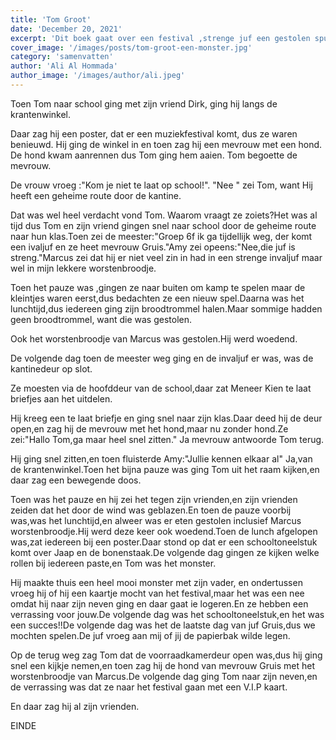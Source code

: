 ```yaml
---
title: 'Tom Groot'
date: 'December 20, 2021'
excerpt: 'Dit boek gaat over een festival ,strenge juf een gestolen spullen.'
cover_image: '/images/posts/tom-groot-een-monster.jpg'
category: 'samenvatten'
author: 'Ali Al Hommada'
author_image: '/images/author/ali.jpeg'
---
```


Toen Tom naar school ging met zijn vriend Dirk, ging hij langs de krantenwinkel.

 Daar zag hij een poster, dat er een muziekfestival komt, dus ze waren benieuwd.
 Hij ging de winkel in en toen zag hij een mevrouw met een hond.
De hond kwam aanrennen dus Tom ging hem aaien. Tom begoette de mevrouw. 
  
De vrouw vroeg :"Kom je niet te laat op school!". "Nee " zei Tom, want Hij heeft een geheime route door de kantine.

Dat was wel heel verdacht vond Tom.
Waarom vraagt ze zoiets?Het was al tijd dus Tom en zijn vriend gingen snel naar school door de geheime route naar hun klas.Toen zei de meester:"Groep 6f ik ga tijdellijk weg, der komt een ivaljuf en ze heet mevrouw Gruis."Amy zei opeens:"Nee,die juf is streng."Marcus zei dat hij er niet veel zin in had in een strenge invaljuf maar wel in mijn lekkere worstenbroodje.

Toen het pauze was ,gingen ze naar buiten om kamp te spelen maar de kleintjes waren eerst,dus bedachten ze een nieuw spel.Daarna was het lunchtijd,dus iedereen ging zijn broodtrommel halen.Maar sommige hadden geen broodtrommel, want die was gestolen.

Ook het worstenbroodje van Marcus was gestolen.Hij werd woedend.

De volgende dag toen de meester weg ging en de invaljuf er was, was de kantinedeur op slot.

Ze moesten via de hoofddeur van de school,daar zat Meneer Kien te laat briefjes aan het uitdelen.

Hij kreeg een te laat briefje en ging snel naar zijn klas.Daar deed hij de deur open,en zag hij de mevrouw met het hond,maar nu zonder hond.Ze zei:"Hallo Tom,ga maar heel snel zitten." Ja mevrouw antwoorde Tom terug.

Hij ging snel zitten,en toen fluisterde Amy:"Jullie kennen elkaar al" Ja,van de krantenwinkel.Toen het bijna pauze was ging Tom uit het raam kijken,en daar zag een bewegende doos.

Toen was het pauze en hij zei het tegen zijn vrienden,en zijn vrienden zeiden dat het door de wind was geblazen.En toen de pauze voorbij was,was het lunchtijd,en alweer was er eten gestolen inclusief Marcus worstenbroodje.Hij werd deze keer ook woedend.Toen de lunch afgelopen was,zat iedereen bij een poster.Daar stond op dat er een schooltoneelstuk komt over Jaap en de bonenstaak.De volgende dag gingen ze kijken welke rollen bij iedereen paste,en Tom was het monster.

Hij maakte thuis een heel mooi monster met zijn vader, en ondertussen vroeg hij of hij een kaartje mocht van het festival,maar het was een nee omdat hij naar zijn neven ging en daar gaat ie logeren.En ze hebben een verrassing voor jouw.De volgende dag was het schooltoneelstuk,en het was een succes!!De volgende dag was het de laatste dag van juf Gruis,dus we mochten spelen.De juf vroeg aan mij of jij de papierbak wilde legen.

Op de terug weg zag Tom dat de voorraadkamerdeur open was,dus hij ging snel een kijkje nemen,en toen zag hij de hond van mevrouw Gruis met het worstenbroodje van Marcus.De volgende dag ging Tom naar zijn neven,en de verrassing was dat ze naar het festival gaan met een V.I.P kaart.

En daar zag hij al zijn vrienden.

EINDE